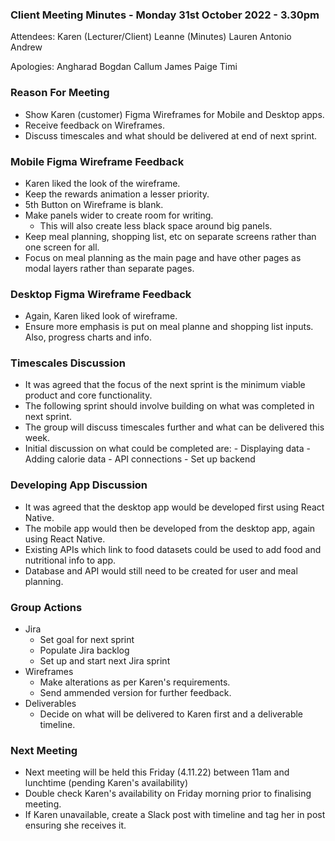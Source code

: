 ### Client Meeting Minutes - Monday 31st October 2022 - 3.30pm
Attendees:  Karen (Lecturer/Client)
            Leanne (Minutes)
            Lauren
            Antonio
            Andrew

Apologies:  Angharad
            Bogdan
            Callum
            James
            Paige
            Timi

### Reason For Meeting
- Show Karen (customer) Figma Wireframes for Mobile and Desktop apps.
- Receive feedback on Wireframes.
- Discuss timescales and what should be delivered at end of next sprint.

### Mobile Figma Wireframe Feedback
- Karen liked the look of the wireframe.
- Keep the rewards animation a lesser priority.
- 5th Button on Wireframe is blank.
- Make panels wider to create room for writing.
    - This will also create less black space around big panels.
- Keep meal planning, shopping list, etc on separate screens rather than one screen for all.
- Focus on meal planning as the main page and have other pages as modal layers rather than separate pages.

### Desktop Figma Wireframe Feedback
- Again, Karen liked look of wireframe.
- Ensure more emphasis is put on meal planne and shopping list inputs.  Also, progress charts and info.

### Timescales Discussion
- It was agreed that the focus of the next sprint is the minimum viable product and core functionality.
- The following sprint should involve building on what was completed in next sprint.
- The group will discuss timescales further and what can be delivered this week.
- Initial discussion on what could be completed are:
        - Displaying data
        - Adding calorie data
        - API connections
        - Set up backend

### Developing App Discussion
- It was agreed that the desktop app would be developed first using React Native.
- The mobile app would then be developed from the desktop app, again using React Native.
- Existing APIs which link to food datasets could be used to add food and nutritional info to app.
- Database and API would still need to be created for user and meal planning.

### Group Actions
- Jira
    - Set goal for next sprint
    - Populate Jira backlog
    - Set up and start next Jira sprint
- Wireframes
    - Make alterations as per Karen's requirements.
    - Send ammended version for further feedback.
- Deliverables
    - Decide on what will be delivered to Karen first and a deliverable timeline.

### Next Meeting
- Next meeting will be held this Friday (4.11.22) between 11am and lunchtime (pending Karen's availability)
- Double check Karen's availability on Friday morning prior to finalising meeting.
- If Karen unavailable, create a Slack post with timeline and tag her in post ensuring she receives it.

